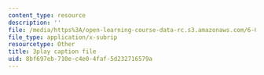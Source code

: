 ```yaml
---
content_type: resource
description: ''
file: /media/https%3A/open-learning-course-data-rc.s3.amazonaws.com/6-004-computation-structures-spring-2017/8bf697eb710ec4e04faf5d232716579a_YEZUywtDJQ4.srt
file_type: application/x-subrip
resourcetype: Other
title: 3play caption file
uid: 8bf697eb-710e-c4e0-4faf-5d232716579a
---
```

